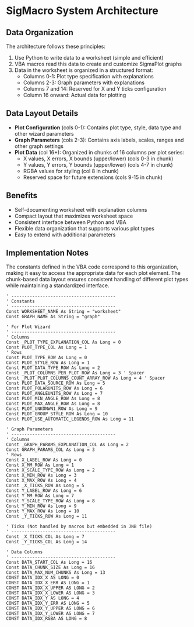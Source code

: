 <!-- ---
!-- Timestamp: 2025-03-29 22:49:50
!-- Author: ywatanabe
!-- File: /home/ywatanabe/win/documents/SigMacro/SigMacro/vba/README.md
!-- --- -->

# SigMacro System Architecture

## Data Organization
The architecture follows these principles:
1. Use Python to write data to a worksheet (simple and efficient)
2. VBA macros read this data to create and customize SigmaPlot graphs
3. Data in the worksheet is organized in a structured format:
   - Columns 0-1: Plot type specification with explanations
   - Columns 2-3: Graph parameters with explanations
   - Columns 7 and 14: Reserved for X and Y ticks configuration
   - Column 16 onward: Actual data for plotting

## Data Layout Details
- **Plot Configuration** (cols 0-1): Contains plot type, style, data type and other wizard parameters
- **Graph Parameters** (cols 2-3): Contains axis labels, scales, ranges and other graph settings
- **Plot Data** (col 16+): Organized in chunks of 16 columns per plot series:
  - X values, X errors, X bounds (upper/lower) (cols 0-3 in chunk)
  - Y values, Y errors, Y bounds (upper/lower) (cols 4-7 in chunk)
  - RGBA values for styling (col 8 in chunk)
  - Reserved space for future extensions (cols 9-15 in chunk)

## Benefits
- Self-documenting worksheet with explanation columns
- Compact layout that maximizes worksheet space
- Consistent interface between Python and VBA
- Flexible data organization that supports various plot types
- Easy to extend with additional parameters

## Implementation Notes
The constants defined in the VBA code correspond to this organization, making it easy to access the appropriate data for each plot element. The chunk-based data layout ensures consistent handling of different plot types while maintaining a standardized interface.


``` vba
' ----------------------------------------
' Constants
' ----------------------------------------
Const WORKSHEET_NAME As String = "worksheet"
Const GRAPH_NAME As String = "graph"

' For Plot Wizard
' ----------------------------------------
' Columns
Const _PLOT_TYPE_EXPLANATION_COL As Long = 0
Const PLOT_TYPE_COL As Long = 1
' Rows
Const PLOT_TYPE_ROW As Long = 0
Const PLOT_STYLE_ROW As Long = 1
Const PLOT_DATA_TYPE_ROW As Long = 2
Const _PLOT_COLUMNS_PER_PLOT_ROW As Long = 3 ' Spacer
Const _PLOT_PLOT_COLUMNS_COUNT_ARRAY_ROW As Long = 4 ' Spacer
Const PLOT_DATA_SOURCE_ROW As Long = 5
Const PLOT_POLARUNITS_ROW As Long = 6
Const PLOT_ANGLEUNITS_ROW As Long = 7
Const PLOT_MIN_ANGLE_ROW As Long = 8
Const PLOT_MAX_ANGLE_ROW As Long = 8
Const PLOT_UNKONWN1_ROW As Long = 9
Const PLOT_GROUP_STYLE_ROW As Long = 10
Const PLOT_USE_AUTOMATIC_LEGENDS_ROW As Long = 11

' Graph Parameters
' ----------------------------------------
' Columns
Const _GRAPH_PARAMS_EXPLANATION_COL As Long = 2
Const GRAPH_PARAMS_COL As Long = 3
' Rows
Const X_LABEL_ROW As Long = 0
Const X_MM_ROW As Long = 1
Const X_SCALE_TYPE_ROW As Long = 2
Const X_MIN_ROW As Long = 3
Const X_MAX_ROW As Long = 4
Const _X_TICKS_ROW As Long = 5
Const Y_LABEL_ROW As Long = 6
Const Y_MM_ROW As Long = 7
Const Y_SCALE_TYPE_ROW As Long = 8
Const Y_MIN_ROW As Long = 9
Const Y_MAX_ROW As Long = 10
Const _Y_TICKS_ROW As Long = 11

' Ticks (Not handled by macros but embedded in JNB file)
' ----------------------------------------
Const _X_TICKS_COL As Long = 7
Const _Y_TICKS_COL As Long = 14

' Data Columns
' ----------------------------------------
Const DATA_START_COL As Long = 16
Const DATA_CHUNK_SIZE As Long = 16
Const DATA_MAX_NUM_CHUNKS As Long = 13
CONST DATA_IDX_X AS LONG = 0
CONST DATA_IDX_X_ERR AS LONG = 1
CONST DATA_IDX_X_UPPER AS LONG = 2
CONST DATA_IDX_X_LOWER AS LONG = 3
CONST DATA_IDX_Y AS LONG = 4
CONST DATA_IDX_Y_ERR AS LONG = 5
CONST DATA_IDX_Y_UPPER AS LONG = 6
CONST DATA_IDX_Y_LOWER AS LONG = 7
CONST DATA_IDX_RGBA AS LONG = 8
```

<!-- EOF -->